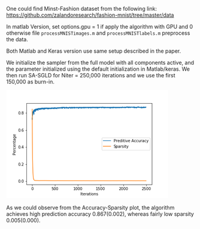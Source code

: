One could find Minst-Fashion dataset from the following link:
https://github.com/zalandoresearch/fashion-mnist/tree/master/data

In matlab Version,
set options.gpu = 1 if apply the algorithm with GPU and 0 otherwise
file `processMNISTimages.m` and `processMNISTlabels.m` preprocess the data.

Both Matlab and Keras version use same setup described in the paper.

We initialize the sampler from the full model with all components active, and the parameter initialized using the default initialization in Matlab/keras. We then run SA-SGLD for Niter = 250,000 iterations and we use the first 150,000 as burn-in.

![image](https://github.com/odrinaryliwei/S-SGLD/blob/master/DNN/Acc-Sparse.png)

As we could observe from the Accuracy-Sparsity plot, the algorithm achieves high prediction accuracy 0.867(0.002), whereas fairly low sparsity 0.005(0.000).

